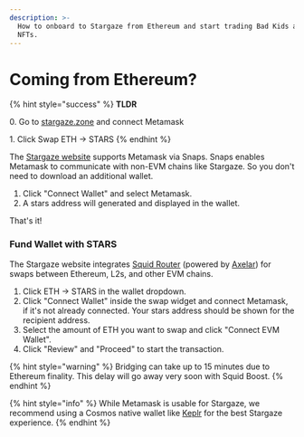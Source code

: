 ```yaml
---
description: >-
  How to onboard to Stargaze from Ethereum and start trading Bad Kids and other
  NFTs.
---
```


# Coming from Ethereum?

{% hint style="success" %}
**TLDR**

0\. Go to [stargaze.zone](https://www.stargaze.zone) and connect Metamask&#x20;

1\. Click Swap ETH -> STARS&#x20;
{% endhint %}

The [Stargaze website](https://www.stargaze.zone) supports Metamask via Snaps. Snaps enables Metamask to communicate with non-EVM chains like Stargaze. So you don't need to download an additional wallet.

1. Click "Connect Wallet" and select Metamask.
2. A stars address will generated and displayed in the wallet.

That's it!

### Fund Wallet with STARS

The Stargaze website integrates [Squid Router](https://www.squidrouter.com/) (powered by [Axelar](https://axelar.network/)) for swaps between Ethereum, L2s, and other EVM chains.

1. Click ETH -> STARS in the wallet dropdown.
2. Click "Connect Wallet" inside the swap widget and connect Metamask, if it's not already connected. Your stars address should be shown for the recipient address.
3. Select the amount of ETH you want to swap and click "Connect EVM Wallet".
4. Click "Review" and "Proceed" to start the transaction.

{% hint style="warning" %}
Bridging can take up to 15 minutes due to Ethereum finality. This delay will go away very soon with Squid Boost.
{% endhint %}

{% hint style="info" %}
While Metamask is usable for Stargaze, we recommend using a Cosmos native wallet like [Keplr](https://www.keplr.app/) for the best Stargaze experience.
{% endhint %}

